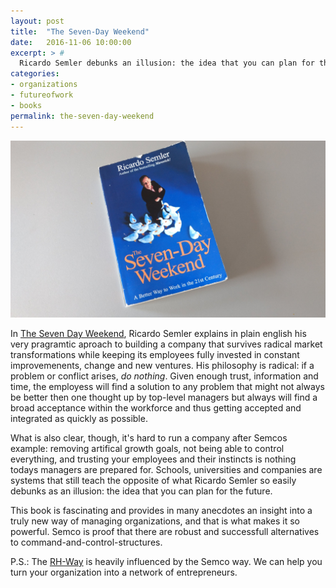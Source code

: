 ```yaml
---
layout: post
title:  "The Seven-Day Weekend"
date:   2016-11-06 10:00:00
excerpt: > #
  Ricardo Semler debunks an illusion: the idea that you can plan for the future.
categories:
- organizations
- futureofwork
- books
permalink: the-seven-day-weekend
---
```


![The Seven-Day Weekend](/uploads/2016/seven-day-weekend.jpg)

In [The Seven Day Weekend][sdw], Ricardo Semler explains in plain english his very pragramtic aproach to building a company that survives radical market transformations while keeping its employees fully invested in constant improvemenents, change and new ventures. His philosophy is radical: if a problem or conflict arises, *do nothing*. Given enough trust, information and time, the employess will find a solution to any problem that might not always be better then one thought up by top-level managers but always will find a broad acceptance within the workforce and thus getting accepted and integrated as quickly as possible.

What is also clear, though, it's hard to run a company after Semcos example: removing artifical growth goals, not being able to control everything, and trusting your employees and their instincts is nothing todays managers are prepared for. Schools, universities and companies are systems that still teach the opposite of what Ricardo Semler so easily debunks as an illusion: the idea that you can plan for the future.

This book is fascinating and provides in many anecdotes an insight into a truly new way of managing organizations, and that is what makes it so powerful. Semco is proof that there are robust and successfull alternatives to command-and-control-structures.

P.S.: The [RH-Way][RH] is heavily influenced by the Semco way. We can help you turn your organization into a network of entrepreneurs.

[sdw]: http://amzn.to/2fdxqrD
[RH]: http://www.resourceful-humans.com/?utm_source=blog&utm_medium=coderbyheart
